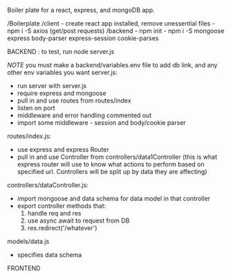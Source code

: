 Boiler plate for a react, express, and mongoDB app.

/Boilerplate
    /client
        - create react app installed, remove unessential files
        - npm i -S axios (get/post requests)
    /backend
        - npm init
        - npm i -S mongoose express body-parser express-session cookie-parses



BACKEND : to test, run node server.js

*NOTE* you must make a backend/variables.env file to add db link, and any other env variables you want
server.js:
- run server with server.js
- require express and mongoose
- pull in and use routes from routes/index
- listen on port
- middleware and error handling commented out
- import some middleware - session and body/cookie parser 

routes/index.js:
- use express and express Router
- pull in and use Controller from controllers/data1Controller (this is what express router will use to know what actions to perform based on specified url. Controllers will be split up by data they are affecting)

controllers/dataController.js:
- import mongoose and data schema for data model in that controller
- export controller methods that:
    1. handle req and res
    2. use async await to request from DB
    3. res.redirect('/whatever')

models/data.js
- specifies data schema 



FRONTEND





